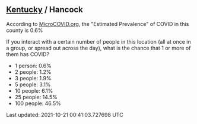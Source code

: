 
## [Kentucky](/united-states/kentucky) / Hancock

According to [MicroCOVID.org](http://microcovid.org),
the "Estimated Prevalence" of COVID in this county is 0.6%

If you interact with a certain number of people in this location
(all at once in a group, or spread out across the day), what is the chance that
1 or more of them has COVID?

- 1 person: 0.6%
- 2 people: 1.2%
- 3 people: 1.9%
- 5 people: 3.1%
- 10 people: 6.1%
- 25 people: 14.5%
- 100 people: 46.5%

Last updated: 2021-10-21 00:41:03.727698 UTC
